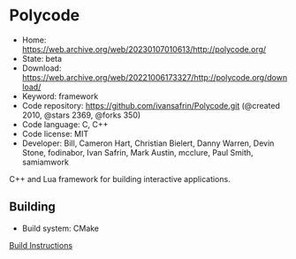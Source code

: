 # Polycode

- Home: https://web.archive.org/web/20230107010613/http://polycode.org/
- State: beta
- Download: https://web.archive.org/web/20221006173327/http://polycode.org/download/
- Keyword: framework
- Code repository: https://github.com/ivansafrin/Polycode.git (@created 2010, @stars 2369, @forks 350)
- Code language: C, C++
- Code license: MIT
- Developer: Bill, Cameron Hart, Christian Bielert, Danny Warren, Devin Stone, fodinabor, Ivan Safrin, Mark Austin, mcclure, Paul Smith, samiamwork

C++ and Lua framework for building interactive applications.

## Building

- Build system: CMake

[Build Instructions](https://github.com/ivansafrin/Polycode/blob/master/BUILD.md)